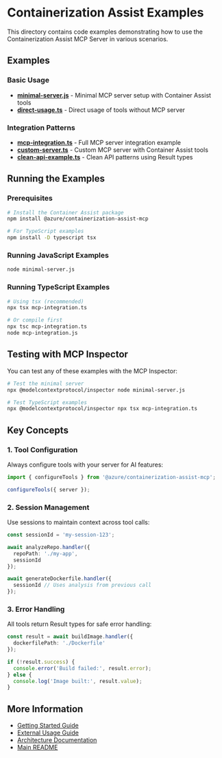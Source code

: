 # Containerization Assist Examples

This directory contains code examples demonstrating how to use the Containerization Assist MCP Server in various scenarios.

## Examples

### Basic Usage

- **[minimal-server.js](./minimal-server.js)** - Minimal MCP server setup with Container Assist tools
- **[direct-usage.ts](./direct-usage.ts)** - Direct usage of tools without MCP server

### Integration Patterns

- **[mcp-integration.ts](./mcp-integration.ts)** - Full MCP server integration example
- **[custom-server.ts](./custom-server.ts)** - Custom MCP server with Container Assist tools
- **[clean-api-example.ts](./clean-api-example.ts)** - Clean API patterns using Result types

## Running the Examples

### Prerequisites

```bash
# Install the Container Assist package
npm install @azure/containerization-assist-mcp

# For TypeScript examples
npm install -D typescript tsx
```

### Running JavaScript Examples

```bash
node minimal-server.js
```

### Running TypeScript Examples

```bash
# Using tsx (recommended)
npx tsx mcp-integration.ts

# Or compile first
npx tsc mcp-integration.ts
node mcp-integration.js
```

## Testing with MCP Inspector

You can test any of these examples with the MCP Inspector:

```bash
# Test the minimal server
npx @modelcontextprotocol/inspector node minimal-server.js

# Test TypeScript examples
npx @modelcontextprotocol/inspector npx tsx mcp-integration.ts
```

## Key Concepts

### 1. Tool Configuration

Always configure tools with your server for AI features:

```typescript
import { configureTools } from '@azure/containerization-assist-mcp';

configureTools({ server });
```

### 2. Session Management

Use sessions to maintain context across tool calls:

```typescript
const sessionId = 'my-session-123';

await analyzeRepo.handler({ 
  repoPath: './my-app',
  sessionId 
});

await generateDockerfile.handler({ 
  sessionId // Uses analysis from previous call
});
```

### 3. Error Handling

All tools return Result types for safe error handling:

```typescript
const result = await buildImage.handler({ 
  dockerfilePath: './Dockerfile' 
});

if (!result.success) {
  console.error('Build failed:', result.error);
} else {
  console.log('Image built:', result.value);
}
```

## More Information

- [Getting Started Guide](../getting-started.md)
- [External Usage Guide](../external-usage.md)
- [Architecture Documentation](../architecture.md)
- [Main README](../../README.md)